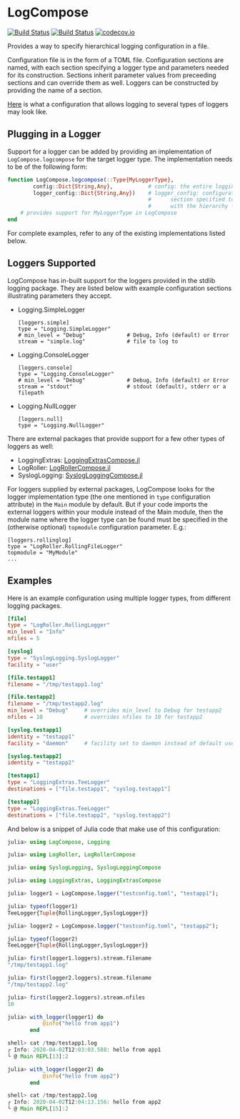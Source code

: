 # LogCompose

[![Build Status](https://github.com/tanmaykm/LogCompose.jl/workflows/CI/badge.svg)](https://github.com/tanmaykm/LogCompose.jl/actions?query=workflow%3ACI+branch%3Amaster)
[![Build Status](https://ci.appveyor.com/api/projects/status/github/tanmaykm/LogCompose.jl?branch=master&svg=true)](https://ci.appveyor.com/project/tanmaykm/logroller-jl/branch/master)
[![codecov.io](http://codecov.io/github/tanmaykm/LogCompose.jl/coverage.svg?branch=master)](http://codecov.io/github/tanmaykm/LogCompose.jl?branch=master)

Provides a way to specify hierarchical logging configuration in a file.

Configuration file is in the form of a TOML file. Configuration sections are named,
with each section specifying a logger type and parameters needed for its construction.
Sections inherit parameter values from preceeding sections and can override them as well.
Loggers can be constructed by providing the name of a section.

[Here](example.toml) is what a configuration that allows logging to several types of loggers may look like.

## Plugging in a Logger

Support for a logger can be added by providing an implementation of `LogCompose.logcompose` for the target logger type.
The implementation needs to be of the following form:

```julia
function LogCompose.logcompose(::Type{MyLoggerType},
        config::Dict{String,Any},           # config: the entire logging configuration file
        logger_config::Dict{String,Any})    # logger_config: configuration relevant for the
                                            #      section specified to `LogCompose.logger`
                                            #      with the hierarchy flattened out
    # provides support for MyLoggerType in LogCompose
end
```

For complete examples, refer to any of the existing implementations listed below.

## Loggers Supported

LogCompose has in-built support for the loggers provided in the stdlib logging package.
They are listed below with example configuration sections illustrating parameters they accept.

- Logging.SimpleLogger
    ```
    [loggers.simple]
    type = "Logging.SimpleLogger"
    # min_level = "Debug"             # Debug, Info (default) or Error
    stream = "simple.log"             # file to log to
    ```
- Logging.ConsoleLogger
    ```
    [loggers.console]
    type = "Logging.ConsoleLogger"
    # min_level = "Debug"             # Debug, Info (default) or Error
    stream = "stdout"                 # stdout (default), stderr or a filepath
    ```
- Logging.NullLogger
    ```
    [loggers.null]
    type = "Logging.NullLogger"
    ```

There are external packages that provide support for a few other types of loggers as well:

- LoggingExtras: [LoggingExtrasCompose.jl](https://github.com/tanmaykm/LoggingExtrasCompose.jl)
- LogRoller: [LogRollerCompose.jl](https://github.com/tanmaykm/LogRollerCompose.jl)
- SyslogLogging: [SyslogLoggingCompose.jl](https://github.com/tanmaykm/SyslogLoggingCompose.jl)

For loggers supplied by external packages, LogCompose looks for the logger implementation type
(the one mentioned in `type` configuration attribute) in the `Main` module by default. But if
your code imports the external loggers within your module instead of the Main module, then the
module name where the logger type can be found must be specified in the (otherwise optional)
`topmodule` configuration parameter. E.g.:

```
[loggers.rollinglog]
type = "LogRoller.RollingFileLogger"
topmodule = "MyModule"
...
```

## Examples

Here is an example configuration using multiple logger types, from different logging packages.

```toml
[file]
type = "LogRoller.RollingLogger"
min_level = "Info"
nfiles = 5

[syslog]
type = "SyslogLogging.SyslogLogger"
facility = "user"

[file.testapp1]
filename = "/tmp/testapp1.log"

[file.testapp2]
filename = "/tmp/testapp2.log"
min_level = "Debug"     # overrides min_level to Debug for testapp2
nfiles = 10             # overrides nfiles to 10 for testapp2

[syslog.testapp1]
identity = "testapp1"
facility = "daemon"     # facility set to daemon instead of default user

[syslog.testapp2]
identity = "testapp2"

[testapp1]
type = "LoggingExtras.TeeLogger"
destinations = ["file.testapp1", "syslog.testapp1"]

[testapp2]
type = "LoggingExtras.TeeLogger"
destinations = ["file.testapp2", "syslog.testapp2"]
```

And below is a snippet of Julia code that make use of this configuration:

```julia
julia> using LogCompose, Logging

julia> using LogRoller, LogRollerCompose

julia> using SyslogLogging, SyslogLoggingCompose

julia> using LoggingExtras, LoggingExtrasCompose

julia> logger1 = LogCompose.logger("testconfig.toml", "testapp1");

julia> typeof(logger1)
TeeLogger{Tuple{RollingLogger,SyslogLogger}}

julia> logger2 = LogCompose.logger("testconfig.toml", "testapp2");

julia> typeof(logger2)
TeeLogger{Tuple{RollingLogger,SyslogLogger}}

julia> first(logger1.loggers).stream.filename
"/tmp/testapp1.log"

julia> first(logger2.loggers).stream.filename
"/tmp/testapp2.log"

julia> first(logger2.loggers).stream.nfiles
10

julia> with_logger(logger1) do
           @info("hello from app1")
       end

shell> cat /tmp/testapp1.log
┌ Info: 2020-04-02T12:03:03.588: hello from app1
└ @ Main REPL[13]:2

julia> with_logger(logger2) do
           @info("hello from app2")
       end

shell> cat /tmp/testapp2.log
┌ Info: 2020-04-02T12:04:13.156: hello from app2
└ @ Main REPL[15]:2

```
